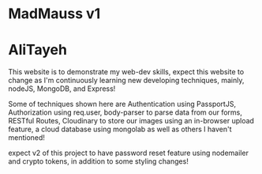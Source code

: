# MadMauss v1
# AliTayeh

 This website is to demonstrate my web-dev skills, expect this website to change as I'm continuously learning new developing techniques, mainly, nodeJS, MongoDB, and Express!

 Some of techniques shown here are Authentication using PassportJS, Authorization using req.user, body-parser to parse data from our forms, RESTful Routes, Cloudinary to store our images using an in-browser upload feature, a cloud database using mongolab as well as others I haven't mentioned!

 expect v2 of this project to have password reset feature using nodemailer and crypto tokens, in addition to some styling changes!
